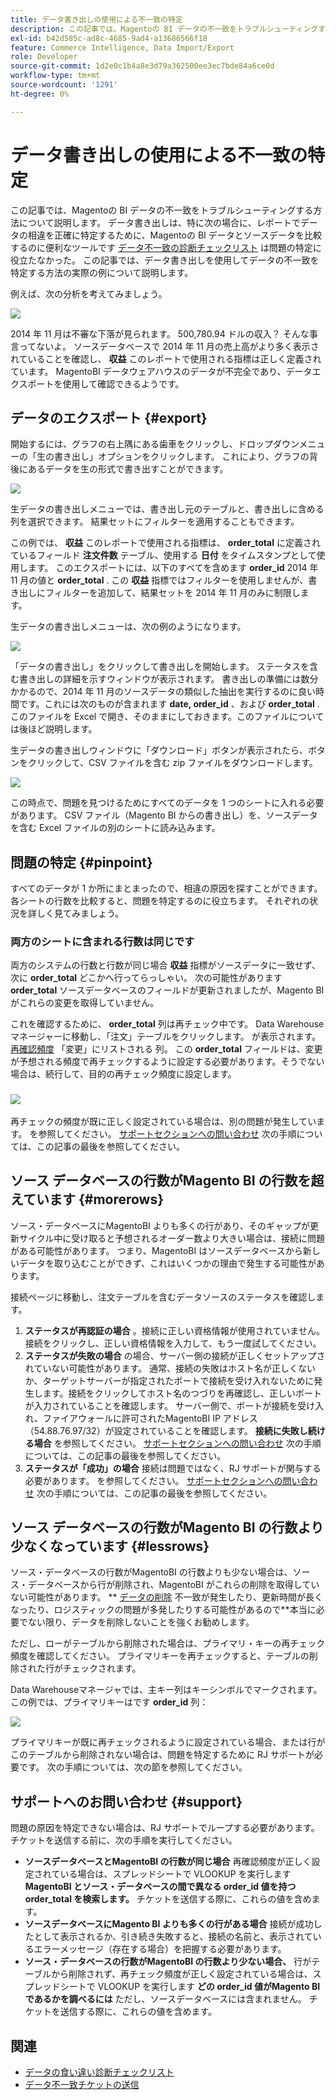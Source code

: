 ```yaml
---
title: データ書き出しの使用による不一致の特定
description: この記事では、Magentoの BI データの不一致をトラブルシューティングする方法について説明します。 データエクスポートは、特に [data dispensity diagnostic checklist] （/help/troubleshooting/miscellaneous/diagnosing-a-data-discrepancy.md）で問題を特定できなかった場合に、レポートでデータの相違を特定するために、Magentoの BI データとソースデータを比較するのに便利なツールです。 この記事では、データ書き出しを使用してデータの不一致を特定する方法の実際の例について説明します。
exl-id: b42d585c-ad8c-4685-9ad4-a13686566f18
feature: Commerce Intelligence, Data Import/Export
role: Developer
source-git-commit: 1d2e0c1b4a8e3d79a362500ee3ec7bde84a6ce0d
workflow-type: tm+mt
source-wordcount: '1291'
ht-degree: 0%

---
```


# データ書き出しの使用による不一致の特定

この記事では、Magentoの BI データの不一致をトラブルシューティングする方法について説明します。 データ書き出しは、特に次の場合に、レポートでデータの相違を正確に特定するために、Magentoの BI データとソースデータを比較するのに便利なツールです [データ不一致の診断チェックリスト](/help/troubleshooting/miscellaneous/diagnosing-a-data-discrepancy.md) は問題の特定に役立たなかった。 この記事では、データ書き出しを使用してデータの不一致を特定する方法の実際の例について説明します。

例えば、次の分析を考えてみましょう。

![](assets/Exports_Discrepancies_1.png)

2014 年 11 月は不審な下落が見られます。 500,780.94 ドルの収入？ そんな事言ってないよ。 ソースデータベースで 2014 年 11 月の売上高がより多く表示されていることを確認し、 **収益** このレポートで使用される指標は正しく定義されています。 MagentoBI データウェアハウスのデータが不完全であり、データエクスポートを使用して確認できるようです。

## データのエクスポート {#export}

開始するには、グラフの右上隅にある歯車をクリックし、ドロップダウンメニューの「生の書き出し」オプションをクリックします。 これにより、グラフの背後にあるデータを生の形式で書き出すことができます。

![](assets/Export_Discrepancies_5.gif)

生データの書き出しメニューでは、書き出し元のテーブルと、書き出しに含める列を選択できます。 結果セットにフィルターを適用することもできます。

この例では、 **収益** このレポートで使用される指標は、 **order\_total** に定義されているフィールド **注文件数** テーブル、使用する **日付** をタイムスタンプとして使用します。 このエクスポートには、以下のすべてを含めます **order\_id** 2014 年 11 月の値と **order\_total** . この **収益** 指標ではフィルターを使用しませんが、書き出しにフィルターを追加して、結果セットを 2014 年 11 月のみに制限します。

生データの書き出しメニューは、次の例のようになります。

![](assets/Exports_Discrepancies_2.png)

「データの書き出し」をクリックして書き出しを開始します。 ステータスを含む書き出しの詳細を示すウィンドウが表示されます。 書き出しの準備には数分かかるので、2014 年 11 月のソースデータの類似した抽出を実行するのに良い時間です。これには次のものが含まれます **date, order\_id** 、および **order\_total** . このファイルを Excel で開き、そのままにしておきます。このファイルについては後ほど説明します。

生データの書き出しウィンドウに「ダウンロード」ボタンが表示されたら、ボタンをクリックして、CSV ファイルを含む zip ファイルをダウンロードします。

![](assets/Export_Discrepancies_6.png)

この時点で、問題を見つけるためにすべてのデータを 1 つのシートに入れる必要があります。 CSV ファイル（Magento BI からの書き出し）を、ソースデータを含む Excel ファイルの別のシートに読み込みます。

## 問題の特定 {#pinpoint}

すべてのデータが 1 か所にまとまったので、相違の原因を探すことができます。 各シートの行数を比較すると、問題を特定するのに役立ちます。 それぞれの状況を詳しく見てみましょう。

### 両方のシートに含まれる行数は同じです

両方のシステムの行数と行数が同じ場合 **収益** 指標がソースデータに一致せず、次に **order\_total** どこかへ行ってらっしゃい。 次の可能性があります **order\_total** ソースデータベースのフィールドが更新されましたが、Magento BI がこれらの変更を取得していません。

これを確認するために、 **order\_total** 列は再チェック中です。 Data Warehouseマネージャーに移動し、「注文」テーブルをクリックします。 が表示されます。 [再確認頻度](https://experienceleague.adobe.com/docs/commerce-business-intelligence/mbi/analyze/warehouse-manager/cfg-data-rechecks.html) 「変更」にリストされる 列。 この **order\_total** フィールドは、変更が予想される頻度で再チェックするように設定する必要があります。そうでない場合は、続行して、目的の再チェック頻度に設定します。

### ![](assets/Export_Discrepancies_4.gif)

再チェックの頻度が既に正しく設定されている場合は、別の問題が発生しています。 を参照してください。 [サポートセクションへの問い合わせ](#support) 次の手順については、この記事の最後を参照してください。

## ソース データベースの行数がMagento BI の行数を超えています {#morerows}

ソース・データベースにMagentoBI よりも多くの行があり、そのギャップが更新サイクル中に受け取ると予想されるオーダー数より大きい場合は、接続に問題がある可能性があります。 つまり、MagentoBI はソースデータベースから新しいデータを取り込むことができず、これはいくつかの理由で発生する可能性があります。

接続ページに移動し、注文テーブルを含むデータソースのステータスを確認します。

1. **ステータスが再認証の場合** 。接続に正しい資格情報が使用されていません。 接続をクリックし、正しい資格情報を入力して、もう一度試してください。
1. **ステータスが失敗の場合** の場合、サーバー側の接続が正しくセットアップされていない可能性があります。 通常、接続の失敗はホスト名が正しくないか、ターゲットサーバーが指定されたポートで接続を受け入れないために発生します。接続をクリックしてホスト名のつづりを再確認し、正しいポートが入力されていることを確認します。 サーバー側で、ポートが接続を受け入れ、ファイアウォールに許可されたMagentoBI IP アドレス（54.88.76.97/32）が設定されていることを確認します。 **接続に失敗し続ける場合** を参照してください。 [サポートセクションへの問い合わせ](#support) 次の手順については、この記事の最後を参照してください。
1. **ステータスが「成功」の場合** 接続は問題ではなく、RJ サポートが関与する必要があります。 を参照してください。 [サポートセクションへの問い合わせ](#support) 次の手順については、この記事の最後を参照してください。

## ソース データベースの行数がMagento BI の行数より少なくなっています {#lessrows}

ソース・データベースの行数がMagentoBI の行数よりも少ない場合は、ソース・データベースから行が削除され、MagentoBI がこれらの削除を取得していない可能性があります。 ** [データの削除](https://experienceleague.adobe.com/docs/commerce-business-intelligence/mbi/best-practices/data/opt-db-analysis.html) 不一致が発生したり、更新時間が長くなったり、ロジスティックの問題が多発したりする可能性があるので**本当に必要でない限り、データを削除しないことを強くお勧めします。

ただし、ローがテーブルから削除された場合は、プライマリ・キーの再チェック頻度を確認してください。 プライマリキーを再チェックすると、テーブルの削除された行がチェックされます。

Data Warehouseマネージャでは、主キー列はキーシンボルでマークされます。 この例では、プライマリキーはです **order\_id** 列：

![](assets/Export_Discrepancies_3.png)

プライマリキーが既に再チェックされるように設定されている場合、または行がこのテーブルから削除されない場合は、問題を特定するために RJ サポートが必要です。 次の手順については、次の節を参照してください。

## サポートへのお問い合わせ {#support}

問題の原因を特定できない場合は、RJ サポートでループする必要があります。 チケットを送信する前に、次の手順を実行してください。

* **ソースデータベースとMagentoBI の行数が同じ場合** 再確認頻度が正しく設定されている場合は、スプレッドシートで VLOOKUP を実行します **MagentoBI とソース・データベースの間で異なる order\_id 値を持つ order\_total を検索します。** チケットを送信する際に、これらの値を含めます。
* **ソースデータベースにMagento BI よりも多くの行がある場合** 接続が成功したとして表示されるか、引き続き失敗すると、接続の名前と、表示されているエラーメッセージ（存在する場合）を把握する必要があります。
* **ソース・データベースの行数がMagentoBI の行数より少ない場合、** 行がテーブルから削除されず、再チェック頻度が正しく設定されている場合は、スプレッドシートで VLOOKUP を実行します **どの order\_id 値がMagento BI であるかを調べるには** ただし、ソースデータベースには含まれません。 チケットを送信する際に、これらの値を含めます。

## 関連

* [データの食い違い診断チェックリスト](/help/troubleshooting/miscellaneous/diagnosing-a-data-discrepancy.md)
* [データ不一致チケットの送信](https://support.magento.com/hc/en-us/articles/360016506472-Submitting-a-data-discrepancy-ticket)
